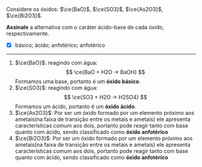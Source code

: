 Considere os óxidos: $\ce{BaO}$, $\ce{SO3}$, $\ce{As2O3}$, $\ce{Bi2O3}$.

**Assinale** a alternativa com o caráter ácido-base de cada óxido, respectivamente.

- [x] básico; ácido; anfotérico; anfotérico

---

1. $\ce{BaO}$: reagindo com água:
    $$
        \ce{BaO + H2O -> BaOH}
    $$
    Formamos uma base, portanto é um **óxido básico**.
2. $\ce{SO3}$: reagindo com água:
    $$
        \ce{SO3 + H2O -> H2SO4}
    $$
    Formamos um ácido, portanto é um **óxido ácido**.
3. $\ce{As2O3}$: Por ser um óxido formado por um elemento próximo aos ametais(na faixa de transição entre os metais e ametais) ele apresenta características comum aos dois, portanto pode reagir tanto com base quanto com ácido, sendo classificado como **óxido anfotérico**
4. $\ce{Bi2O3}$: Por ser um óxido formado por um elemento próximo aos ametais(na faixa de transição entre os metais e ametais) ele apresenta características comum aos dois, portanto pode reagir tanto com base quanto com ácido, sendo classificado como **óxido anfotérico**

